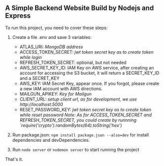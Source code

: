 ## A Simple Backend Website Build by Nodejs and Express 


To run this project, you need to cover these steps:
1. Create a file .env and save 3 variables:

    - ATLAS_URI: *MongoDB address*
    - ACCESS_TOKEN_SECRET: *jwt token secret key as to create token while login*
    - REFRESH_TOKEN_SECRET: optional, but not needed
    - AWS_SECRET_KEY_ID: IAM Key on AWS service, after creating an account for accessing the S3 bucket, it will return a SECRET_KEY_ID and a SECRET_KEY
    - AWS_KEY: IAM Secret Key, appear once. If you forgot, please create a new IAM account with AWS directions.
    - MAILGUN_APIKEY: *Key for Mailgun*
    - CLIENT_URL: *setup client url, as for development, we use http://localhost:5000*
    - RESET_PASSWORD_KEY: *jwt token secret key as to create token while reset password*
    *Note: As for ACCESS_TOKEN_SECRET and REFRESH_TOKEN_SECRET, you could create by runnning `require('crypto').randomBytes(64).toString('hex')*
    
2. Run package.json: `npm install package.json --also=dev` for install dependencies and devDependencies.
3. Run `node server` or `nodemon server` to start running the project

That's it.
